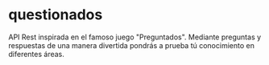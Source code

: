 # questionados

API Rest inspirada en el famoso juego "Preguntados". 
Mediante preguntas y respuestas de una manera divertida pondrás a prueba tú conocimiento en diferentes áreas.
